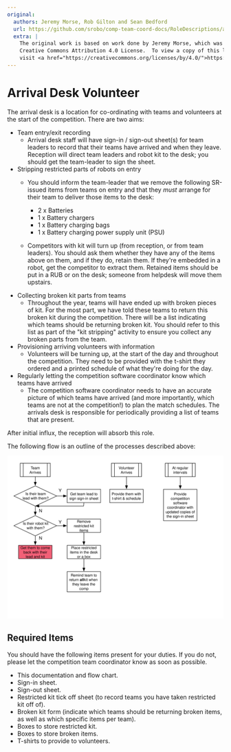```yaml
---
original:
  authors: Jeremy Morse, Rob Gilton and Sean Bedford
  url: https://github.com/srobo/comp-team-coord-docs/RoleDescriptions/arrival-desk
  extra: |
    The original work is based on work done by Jeremy Morse, which was under the
    Creative Commons Attribution 4.0 License.  To view a copy of this license,
    visit <a href="https://creativecommons.org/licenses/by/4.0/">https://creativecommons.org/licenses/by/4.0/</a>.
---
```

# Arrival Desk Volunteer

The arrival desk is a location for co-ordinating with teams and volunteers at
the start of the competition. There are two aims:

 * Team entry/exit recording
 	* Arrival desk staff will have sign-in / sign-out sheet(s) for team leaders to
record that their teams have arrived and when they leave. Reception will direct
team leaders and robot kit to the desk; you should get the team-leader to sign the sheet.
 * Stripping restricted parts of robots on entry
 	* You should inform the team-leader that we remove the following SR-issued items from
teams on entry and that they *must* arrange for their team to deliver those items to the desk:

 		* 2 x Batteries
 		* 1 x Battery chargers
		* 1 x Battery charging bags
		* 1 x Battery charging power supply unit (PSU)

	* Competitors with kit will turn up (from reception, or from team leaders). You
should ask them whether they have any of the items above on them, and if
they do, retain them. If they're embedded in a robot, get the competitor to
extract them. Retained items should be put in a RUB or on the desk; someone
from helpdesk will move them upstairs.
 * Collecting broken kit parts from teams
	* Throughout the year, teams will have ended up with broken pieces of kit. For the most part, we have told these teams to return this broken kit during the competition. There will be a list indicating which teams should be returning broken kit. You should refer to this list as part of the "kit stripping" activity to ensure you collect any broken parts from the team.
 * Provisioning arriving volunteers with information
 	* Volunteers will be turning up, at the start of the day and
throughout the competition. They need to be provided with the t-shirt they
ordered and a printed schedule of what they're doing for the day.
 * Regularly letting the competition software coordinator know which teams have arrived
	* The competition software coordinator needs to have an accurate picture of which teams have arrived (and more importantly, which teams are not at the competition!) to plan the match schedules. The arrivals desk is responsible for periodically providing a list of teams that are present.

After initial influx, the reception will absorb this role.

The following flow is an outline of the processes described above:

![Arrival Desk Flow (Arrivals)](../diagrams/arrival-desk-arrivals-flow.svg)

## Required Items
You should have the following items present for your duties. If you do not, please let the competition team coordinator know as soon as possible.

* This documentation and flow chart.
* Sign-in sheet.
* Sign-out sheet.
* Restricted kit tick off sheet (to record teams you have taken restricted kit off of).
* Broken kit form (indicate which teams should be returning broken items, as well as which specific items per team).
* Boxes to store restricted kit.
* Boxes to store broken items.
* T-shirts to provide to volunteers.
